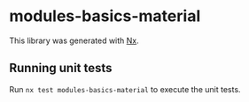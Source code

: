 # modules-basics-material

This library was generated with [Nx](https://nx.dev).

## Running unit tests

Run `nx test modules-basics-material` to execute the unit tests.
